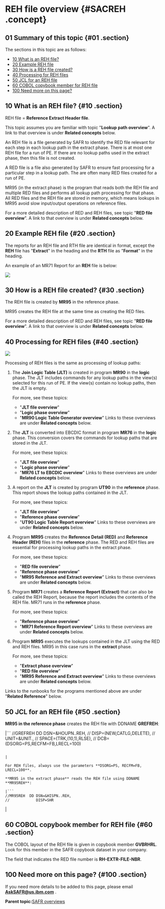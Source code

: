 # REH file overview {#SACREH .concept}

## 01 Summary of this topic {#01 .section}

The sections in this topic are as follows:

-   [10 What is an REH file?](SACREH.md#10)
-   [20 Example REH file](SACREH.md#20)
-   [30 How is a REH file created?](SACREH.md#30)
-   [40 Processing for REH files](SACREH.md#40)
-   [50 JCL for an REH file](SACREH.md#50)
-   [60 COBOL copybook member for REH file](SACREH.md#60)
-   [100 Need more on this page?](SACREH.md#100)

## 10 What is an REH file? {#10 .section}

REH file = **Reference Extract Header file**.

This topic assumes you are familiar with topic "**Lookup path overview**". A link to that overview is under **Related concepts** below.

An REH file is a file generated by SAFR to identify the RED file relevant for each step in each lookup path in the extract phase. There is at most one REH file for a run of PE. If there are no lookup paths used in the extract phase, then this file is not created.

A RED file is a file also generated by SAFR to ensure fast processing for a particular step in a lookup path. The are often many RED files created for a run of PE.

MR95 \(in the extract phase\) is the program that reads both the REH file and multiple RED files and performs all lookup path processing for that phase. All RED files and the REH file are stored in memory, which means lookups in MR95 avoid slow input/output operations on reference files.

For a more detailed description of RED and REH files, see topic "**RED file overview**". A link to that overview is under **Related concepts** below.

## 20 Example REH file {#20 .section}

The reports for an REH file and RTH file are identical in format, except the **REH** file has "**Extract**" in the heading and the **RTH** file as "**Format**" in the heading.

An example of an MR71 Report for an **REH** file is below:

![](images/MR71RPT_REH_02.GIF)

## 30 How is a REH file created? {#30 .section}

The REH file is created by **MR95** in the reference phase.

MR95 creates the REH file at the same time as creating the RED files.

For a more detailed description of RED and REH files, see topic "**RED file overview**". A link to that overview is under **Related concepts** below.

## 40 Processing for REH files {#40 .section}

![](images/REH_Phases_01.gif)

Processing of REH files is the same as processing of lookup paths:

1.  The **Join Logic Table \(JLT\)** is created in program **MR90** in the **logic** phase. The JLT includes commands for any lookup paths in the view\(s\) selected for this run of PE. If the view\(s\) contain no lookup paths, then the JLT is empty.

    For more, see these topics:

    -   "**JLT file overview**"
    -   "**Logic phase overview**"
    -   "**MR90 Logic Table Generator overview**"
    Links to these overviews are under **Related concepts** below.

2.  The **JLT** is converted into EBCDIC format in program **MR76** in the **logic** phase. This conversion covers the commands for lookup paths that are stored in the JLT.

    For more, see these topics:

    -   "**JLT file overview**"
    -   "**Logic phase overview**"
    -   "**MR76 LT to EBCDIC overview**"
    Links to these overviews are under **Related concepts** below.

3.  A report on the **JLT** is created by program **UT90** in the **reference** phase. This report shows the lookup paths contained in the JLT.

    For more, see these topics:

    -   "**JLT file overview**"
    -   "**Reference phase overview**"
    -   "**UT90 Logic Table Report overview**"
    Links to these overviews are under **Related concepts** below.

4.  Program **MR95** creates the **Reference Detail \(RED\)** and **Reference Header \(REH\)** files in the **reference** phase. The RED and REH files are essential for processing lookup paths in the extract phase.

    For more, see these topics:

    -   "**RED file overview**"
    -   "**Reference phase overview**"
    -   "**MR95 Reference and Extract overview**"
    Links to these overviews are under **Related concepts** below.

5.  Program **MR71** creates a **Reference Report \(Extract\)** that can also be called the REH Report, because the report includes the contents of the REH file. MR71 runs in the **reference** phase.

    For more, see these topics:

    -   "**Reference phase overview**"
    -   "**MR71 Reference Report overview**"
    Links to these overviews are under **Related concepts** below.

6.  Program **MR95** executes the lookups contained in the JLT using the RED and REH files. MR95 in this case runs in the **extract** phase. 

    For more, see these topics:

    -   "**Extract phase overview**"
    -   "**RED file overview**"
    -   "**MR95 Reference and Extract overview**"
    Links to these overviews are under **Related concepts** below.


Links to the runbooks for the programs mentioned above are under "**Related Reference**" below.

## 50 JCL for an REH file {#50 .section}

**MR95 in the reference phase** creates the REH file with DDNAME **GREFREH**:

|```
//GREFREH  DD DSN=&HOUPN..REH,
//            DISP=(NEW,CATLG,DELETE),
//            UNIT=&UNIT.,
//            SPACE=(TRK,(10,1),RLSE),
//            DCB=(DSORG=PS,RECFM=FB,LRECL=100)
```

|

For REH files, always use the parameters **DSORG=PS, RECFM=FB, LRECL=100**. 

**MR95 in the extract phase** reads the REH file using DDNAME **MR95REH**:

|```
//MR95REH  DD DSN=&HISPN..REH,
//            DISP=SHR              
```

|

## 60 COBOL copybook member for REH file {#60 .section}

The COBOL layout of the REH file is given in copybook member **GVBRHRL**. Look for this member in the SAFR copybook dataset in your company.

The field that indicates the RED file number is **RH-EXTR-FILE-NBR**.

## 100 Need more on this page? {#100 .section}

If you need more details to be added to this page, please email **AskSAFR@us.ibm.com** .

**Parent topic:**[SAFR overviews](../html/AAR450Overviews.md)

